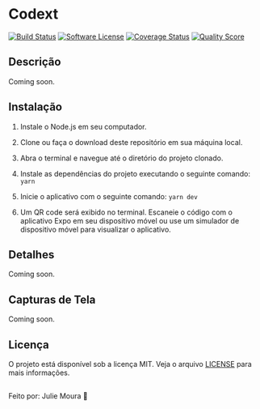 # Codext

[![Build Status](https://img.shields.io/travis/user/repo/master.svg?style=flat-square)](https://travis-ci.org/user/repo)
[![Software License](https://img.shields.io/badge/license-MIT-brightgreen.svg?style=flat-square)](LICENSE.md)
[![Coverage Status](https://img.shields.io/scrutinizer/coverage/g/user/repo.svg?style=flat-square)](https://scrutinizer-ci.com/g/user/repo/code-structure)
[![Quality Score](https://img.shields.io/scrutinizer/g/user/repo.svg?style=flat-square)](https://scrutinizer-ci.com/g/user/repo)

## Descrição

Coming soon.

## Instalação

1. Instale o Node.js em seu computador.

2. Clone ou faça o download deste repositório em sua máquina local.

3. Abra o terminal e navegue até o diretório do projeto clonado.

4. Instale as dependências do projeto executando o seguinte comando:
``yarn``

5. Inicie o aplicativo com o seguinte comando:
``yarn dev``

6. Um QR code será exibido no terminal. Escaneie o código com o aplicativo Expo em seu dispositivo móvel ou use um simulador de dispositivo móvel para visualizar o aplicativo.

## Detalhes

Coming soon.

## Capturas de Tela
Coming soon.

## Licença

O projeto está disponível sob a licença MIT. Veja o arquivo [LICENSE](LICENSE.md) para mais informações.

##
Feito por: Julie Moura 💛

